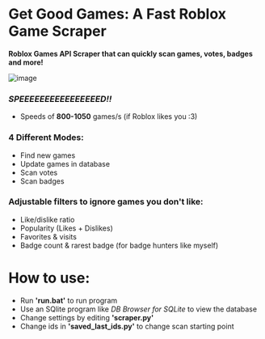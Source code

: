 # Get Good Games: A Fast Roblox Game Scraper
**Roblox Games API Scraper that can quickly scan games, votes, badges and more!**

![image](https://github.com/Astar114/GetGoodGames/assets/111279655/e8a75b55-35ec-44a9-8f5b-0c5caa9033ed)

### *SPEEEEEEEEEEEEEEEED!!*
- Speeds of **800-1050** games/s (if Roblox likes you :3)

### 4 Different Modes:
- Find new games
- Update games in database
- Scan votes
- Scan badges

### Adjustable filters to ignore games you don't like:
- Like/dislike ratio
- Popularity (Likes + Dislikes)
- Favorites & visits
- Badge count & rarest badge (for badge hunters like myself)

# How to use:
- Run **'run.bat'** to run program	
- Use an SQlite program like *DB Browser for SQLite* to view the database
- Change settings by editing **'scraper.py'** 
- Change ids in **'saved_last_ids.py'** to change scan starting point
